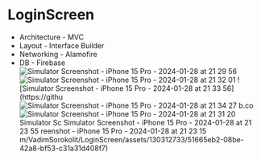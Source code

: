 # LoginScreen

- Architecture - MVC
- Layout - Interface Builder
- Networking - Alamofire
- DB - Firebase
![Simulator Screenshot - iPhone 15 Pro - 2024-01-28 at 21 29 56](https://github.com/VadimSorokolit/LoginScreen/assets/130312733/d092cdd4-3ac0-4fe5-a645-4bee7a0374f1)
![Simulator Screenshot - iPhone 15 Pro - 2024-01-28 at 21 32 01](https://github.com/VadimSorokolit/LoginScreen/assets/130312733/d4948206-cc2c-4d07-bc27-46c8c9ff8e30)
![Simulator Screenshot - iPhone 15 Pro - 2024-01-28 at 21 33 56](https://githu
![Simulator Screenshot - iPhone 15 Pro - 2024-01-28 at 21 34 27](https://github.com/VadimSorokolit/LoginScreen/assets/130312733/4b554b9b-0524-46ee-ab3e-298a6d3a4cd8)
b.co
![Simulator Screenshot - iPhone 15 Pro - 2024-01-28 at 21 31 20
![Simulator Sc
![Simulator Screenshot - iPhone 15 Pro - 2024-01-28 at 21 23 55](https://github.com/VadimSorokolit/LoginScreen/assets/130312733/30180e9f-f9e1-479c-8cb0-7172bdc382ea)
reenshot - iPhone 15 Pro - 2024-01-28 at 21 23 15](https://github.com/VadimSorokolit/LoginScreen/assets/130312733/e7ac9597-71b6-4170-b64b-ec6ccb3b87bb)
](https://github.com/VadimSorokolit/LoginScreen/assets/130312733/9751ebf6-78f6-47fd-99e6-f357d44bfe0e)
m/VadimSorokolit/LoginScreen/assets/130312733/51665eb2-08be-42a8-bf53-c31a31d408f7)

